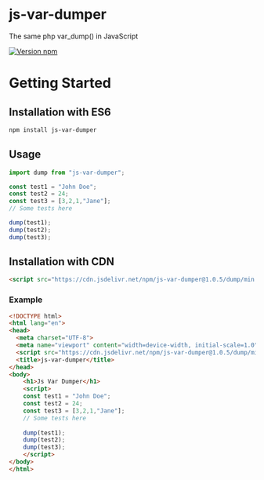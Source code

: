 # js-var-dumper
The same php var_dump() in JavaScript

[![Version npm](https://img.shields.io/npm/v/js-var-dumper.svg)](https://www.npmjs.com/package/js-var-dumper)

# Getting Started

## Installation with ES6

```bash
npm install js-var-dumper
```

## Usage

```javascript
import dump from "js-var-dumper";
```

```javascript
const test1 = "John Doe";
const test2 = 24;
const test3 = [3,2,1,"Jane"];
// Some tests here

dump(test1);
dump(test2);
dump(test3);
```

## Installation with CDN

```html
<script src="https://cdn.jsdelivr.net/npm/js-var-dumper@1.0.5/dump/min.dump.js"></script>
```

### Example 
```html
<!DOCTYPE html>
<html lang="en">
<head>
  <meta charset="UTF-8">
  <meta name="viewport" content="width=device-width, initial-scale=1.0">
  <script src="https://cdn.jsdelivr.net/npm/js-var-dumper@1.0.5/dump/min.dump.js"></script>
  <title>js-var-dumper</title>
</head>
<body>
	<h1>Js Var Dumper</h1>
	<script>
    const test1 = "John Doe";
    const test2 = 24;
    const test3 = [3,2,1,"Jane"];
    // Some tests here
    
    dump(test1);
    dump(test2);
    dump(test3);
	</script>
</body>
</html>
```